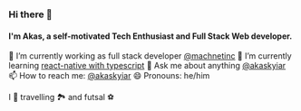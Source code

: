 ### Hi there 👋
#### I'm Akas, a self-motivated Tech Enthusiast and Full Stack Web developer.

🔭 I’m currently working as full stack developer [@machnetinc](https://github.com/machnetinc)
🌱 I’m currently learning [react-native with typescript](https://github.com/akasrai/daily-quiz-mobile)
💬 Ask me about anything [@akaskyiar](https://twitter.com/akaskyiar)
📫 How to reach me: [@akaskyiar](https://twitter.com/akaskyiar)
😄 Pronouns: he/him  

I 💓 travelling 🏞 and futsal ⚽

